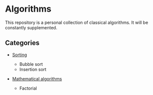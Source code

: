 # Algorithms

This repository is a personal collection of classical algorithms. It will be constantly supplemented.

## Categories

* [Sorting](/sorting)
	* Bubble sort
	* Insertion sort

* [Mathematical algorithms](/math)
	* Factorial
